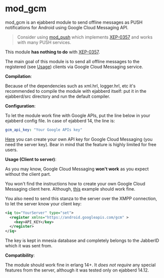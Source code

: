 mod_gcm
=====
mod_gcm is an ejabberd module to send offline messages as PUSH notifications for Android using Google Cloud Messaging API.

> Consider using [mod_push](https://github.com/royneary/mod_push) which implements [XEP-0357](http://xmpp.org/extensions/xep-0357.html) and works with many PUSH services.

This module **has nothing to do** with [XEP-0357](http://xmpp.org/extensions/xep-0357.html).

The main goal of this module is to send all offline messages to the registered (see [Usage](#Usage)) clients via Google Cloud Messaging service.

**Compilation**:

Because of the dependencies such as xml.hrl, logger.hrl, etc it's recommended to compile the module with ejabberd itself: put it in the ejabberd/src directory and run the default compiler.

**Configuration**:

To let the module work fine with Google APIs, put the line below in your ejabberd config file. In case of ejabberd 14, the line is:
```yaml
gcm_api_key: "Your Google APIs key"
```
[Here](https://developer.android.com/google/gcm/gs.html) you can create your own API key for Google Cloud Messaging (you need the server key).
Bear in mind that the feature is highly limited for free users.

**<a name="Usage"></a>Usage (Client to server)**:

As you may know, Google Cloud Messaging **won't work** as you expect without the client part.

You won't find the instructions how to create your own Google Cloud Messaging client here. Although, [this](https://developer.android.com/google/gcm/client.html) example should work fine.

You also need to send this stanza to the server over the XMPP connection, to let the server know your client key:
```xml
<iq to="YourServer" type="set">
  <register xmlns="https://android.googleapis.com/gcm" >
    <key>API_KEY</key>
  </register>
</iq>
```

The key is kept in mnesia database and completely belongs to the JabberID which it was sent from.

**Compatibility**:

The module should work fine in erlang 14+. It *does not require* any special features from the server, although it was tested only on ejabberd 14.12.
